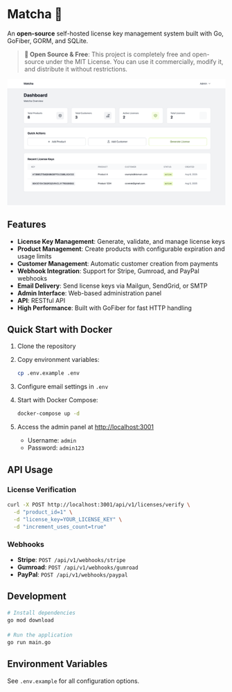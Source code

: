 # Matcha 🍵

An **open-source** self-hosted license key management system built with Go, GoFiber, GORM, and SQLite.

> **🎉 Open Source & Free**: This project is completely free and open-source under the MIT License. You can use it commercially, modify it, and distribute it without restrictions.

![Screenshot](./Screenshot.png)


## Features

- **License Key Management**: Generate, validate, and manage license keys
- **Product Management**: Create products with configurable expiration and usage limits
- **Customer Management**: Automatic customer creation from payments
- **Webhook Integration**: Support for Stripe, Gumroad, and PayPal webhooks
- **Email Delivery**: Send license keys via Mailgun, SendGrid, or SMTP
- **Admin Interface**: Web-based administration panel
- **API**: RESTful API
- **High Performance**: Built with GoFiber for fast HTTP handling

## Quick Start with Docker

1. Clone the repository
2. Copy environment variables:

   ```bash
   cp .env.example .env
   ```

3. Configure email settings in `.env`
4. Start with Docker Compose:

   ```bash
   docker-compose up -d
   ```

5. Access the admin panel at <http://localhost:3001>
   - Username: `admin`
   - Password: `admin123`

## API Usage

### License Verification

```bash
curl -X POST http://localhost:3001/api/v1/licenses/verify \
  -d "product_id=1" \
  -d "license_key=YOUR_LICENSE_KEY" \
  -d "increment_uses_count=true"
```

### Webhooks

- **Stripe**: `POST /api/v1/webhooks/stripe`
- **Gumroad**: `POST /api/v1/webhooks/gumroad`
- **PayPal**: `POST /api/v1/webhooks/paypal`

## Development

```bash
# Install dependencies
go mod download

# Run the application
go run main.go
```

## Environment Variables

See `.env.example` for all configuration options.
